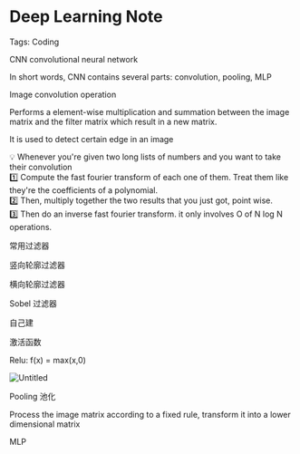 # Deep Learning Note

Tags: Coding

CNN convolutional neural network

In short words, CNN contains several parts: convolution, pooling, MLP

Image convolution operation

Performs a element-wise multiplication and summation between the image matrix and the filter matrix which result in a new matrix.

It is used to detect certain edge in an image

<aside>
💡 Whenever you're given two long lists of numbers and you want to take their convolution

<aside>
1️⃣ Compute the fast fourier transform of each one of them. Treat them like they're the coefficients of a polynomial.

</aside>

<aside>
2️⃣ Then, multiply together the two results that you just got, point wise.

</aside>

<aside>
3️⃣ Then do an inverse fast fourier transform. it only involves O of N log N operations.

</aside>

</aside>

常用过滤器

竖向轮廓过滤器

横向轮廓过滤器

Sobel 过滤器

自己建

激活函数

Relu: f(x) = max(x,0)

![Untitled](Deep%20Learning%20Note%208edc09f359224e25b50977b16c639255/Untitled.png)

Pooling 池化

Process the image matrix according to a fixed rule, transform it into a lower dimensional matrix

MLP